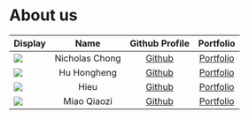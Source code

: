 # About us

Display |     Name     |              Github Profile              | Portfolio 
--------|:------------:|:----------------------------------------:|:---------:
![](https://via.placeholder.com/100.png?text=Photo) | Nicholas Chong | [Github](https://github.com/nicholascxh) | [Portfolio](docs/team/nicholascxh.md)
![](https://via.placeholder.com/100.png?text=Photo) | Hu Hongheng | [Github](https://github.com/) | [Portfolio](docs/team/hudou0420.md)
![](https://via.placeholder.com/100.png?text=Photo) |   Hieu  | [Github](https://github.com/trunghjieu2506) | [Portfolio](docs/team/johndoe.md)
![](https://via.placeholder.com/100.png?text=Photo) | Miao Qiaozi |   [Github](https://github.com/GeorgeSJ1869)   | [Portfolio](georgesj1869)
